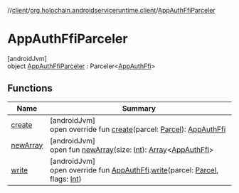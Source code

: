 //[client](../../../index.md)/[org.holochain.androidserviceruntime.client](../index.md)/[AppAuthFfiParceler](index.md)

# AppAuthFfiParceler

[androidJvm]\
object [AppAuthFfiParceler](index.md) : Parceler&lt;[AppAuthFfi](../-app-auth-ffi/index.md)&gt;

## Functions

| Name | Summary |
|---|---|
| [create](create.md) | [androidJvm]<br>open override fun [create](create.md)(parcel: [Parcel](https://developer.android.com/reference/kotlin/android/os/Parcel.html)): [AppAuthFfi](../-app-auth-ffi/index.md) |
| [newArray](../-app-binder-unauthorized-exception-parceler/index.md#-1206408188%2FFunctions%2F275946699) | [androidJvm]<br>open fun [newArray](../-app-binder-unauthorized-exception-parceler/index.md#-1206408188%2FFunctions%2F275946699)(size: [Int](https://kotlinlang.org/api/core/kotlin-stdlib/kotlin/-int/index.html)): [Array](https://kotlinlang.org/api/core/kotlin-stdlib/kotlin/-array/index.html)&lt;[AppAuthFfi](../-app-auth-ffi/index.md)&gt; |
| [write](write.md) | [androidJvm]<br>open override fun [AppAuthFfi](../-app-auth-ffi/index.md).[write](write.md)(parcel: [Parcel](https://developer.android.com/reference/kotlin/android/os/Parcel.html), flags: [Int](https://kotlinlang.org/api/core/kotlin-stdlib/kotlin/-int/index.html)) |